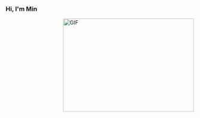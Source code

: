 ### Hi, I'm Min


<img align="right" alt="GIF" src="https://github.com/M13nSec/M13nSec/blob/main/GIF.gif?raw=true" width="350" height="250"/>






